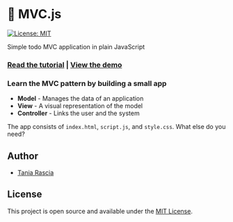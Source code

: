 # 🔱 MVC.js
[![License: MIT](https://img.shields.io/badge/License-MIT-blue.svg)](https://opensource.org/licenses/MIT)

Simple todo MVC application in plain JavaScript

### [Read the tutorial](https://www.taniarascia.com/javascript-mvc-todo-app) | [View the demo](https://taniarascia.github.io/mvc)

### Learn the MVC pattern by building a small app

- **Model** - Manages the data of an application
- **View** - A visual representation of the model
- **Controller** - Links the user and the system

The app consists of `index.html`, `script.js`, and `style.css`. What else do you need?

## Author

- [Tania Rascia](https://www.taniarascia.com)

## License

This project is open source and available under the [MIT License](LICENSE).

